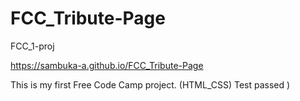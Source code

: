 # FCC_Tribute-Page
FCC_1-proj

https://sambuka-a.github.io/FCC_Tribute-Page

This is my first Free Code Camp project. (HTML_CSS)
Test passed )
